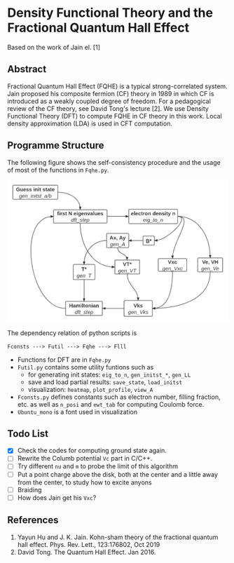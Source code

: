 # Density Functional Theory and the Fractional Quantum Hall Effect
Based on the work of Jain el. [1]

## Abstract

Fractional Quantum Hall Effect (FQHE) is a typical strong-correlated system.
Jain proposed his composite fermion (CF) theory in 1989 in which CF is introduced as a weakly coupled degree of freedom.
For a pedagogical review of the CF theory, see David Tong's lecture [2].
We use Density Functional Theory (DFT) to compute FQHE in CF theory in this work.
Local density approximation (LDA) is used in CFT computation.

## Programme Structure

The following figure shows the self-consistency procedure and the usage of most of the functions in `Fqhe.py`.

![programme_structure.png](https://raw.githubusercontent.com/WhymustIhaveaname/FQHE_media/main/programme_structure.png)

The dependency relation of python scripts is

```
Fconsts ---> Futil ---> Fqhe ---> Flll
```

* Functions for DFT are in `Fqhe.py`
* `Futil.py` contains some utility funtions such as
    * for generating init states: `eig_to_n`, `gen_initst_*`, `gen_LL`
    * save and load partial results: `save_state`, `load_initst`
    * visualization: `heatmap`, `plot_profile`, `view_A`
* `Fconsts.py` defines constants such as electron number, filling fraction, etc. as well as `n_posi` and `ewt_tab` for computing Coulomb force.
* `Ubuntu_mono` is a font used in visualization

## Todo List

- [x] Check the codes for computing ground state again.
- [ ] Rewrite the Columb potential `Vc` part in C/C++. 
- [ ] Try different `nu` and `m` to probe the limit of this algorithm
- [ ] Put a point charge above the disk, both at the center and a little away from the center, to study how to excite anyons
- [ ] Braiding
- [ ] How does Jain get his `Vxc`?

## References

1. Yayun Hu and J. K. Jain. Kohn-sham theory of the fractional quantum hall effect. Phys. Rev. Lett., 123:176802, Oct 2019
2. David Tong. The Quantum Hall Effect. Jan 2016.

